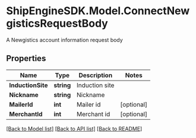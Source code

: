 # ShipEngineSDK.Model.ConnectNewgisticsRequestBody
A Newgistics account information request body

## Properties

Name | Type | Description | Notes
------------ | ------------- | ------------- | -------------
**InductionSite** | **string** | Induction site | 
**Nickname** | **string** | Nickname | 
**MailerId** | **int** | Mailer id | [optional] 
**MerchantId** | **int** | Merchant id | [optional] 

[[Back to Model list]](../../README.md#documentation-for-models) [[Back to API list]](../../README.md#documentation-for-api-endpoints) [[Back to README]](../../README.md)

